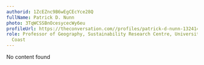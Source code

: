 ```yaml
---
authorid: 1ZcEZnc9B6wEgCEcYce28Q
fullName: Patrick D. Nunn
photo: 3TqWCSSBnOcesycecWy6eu
profileUrl: https://theconversation.com//profiles/patrick-d-nunn-132414
role: Professor of Geography, Sustainability Research Centre, University of the Sunshine
  Coast
---
```

No content found